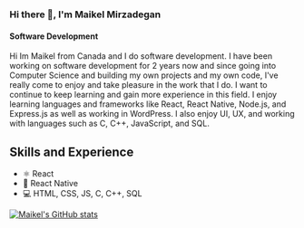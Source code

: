 ### Hi there 👋, I'm Maikel Mirzadegan
#### Software Development

Hi Im Maikel from Canada and I do software development. I have been working on software development for 2 years now and since going into Computer Science and building my own projects and my own code, I've really come to enjoy and take pleasure in the work that I do. I want to continue to keep learning and gain more experience in this field. I enjoy learning languages and frameworks like React, React Native, Node.js, and Express.js as well as working in WordPress. I also enjoy UI, UX, and working with languages such as C, C++, JavaScript, and SQL.
## Skills and Experience
* ⚛ React
* 📱 React Native
* 💻 HTML, CSS, JS, C, C++, SQL


[![Maikel's GitHub stats](https://github-readme-stats.vercel.app/api?username=Maikel-Mirza)](https://github.com/Maikel-Mirzadegan/github-readme-stats)
